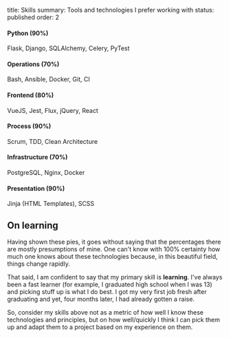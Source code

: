 title: Skills
summary: Tools and technologies I prefer working with
status: published
order: 2

<div class="flex">
<div class="desc" data-percent="90" style="order: 1;">
<h4>Python <span class="no-js">(90%)</span></h4>
<p>Flask, Django, SQLAlchemy, Celery, PyTest</p>
</div>

<div class="desc" data-percent="70" style="order: 2;">
<h4>Operations <span class="no-js">(70%)</span></h4>
<p>Bash, Ansible, Docker, Git, CI</p>
</div>

<div class="desc" data-percent="80" style="order: 3;">
<h4>Frontend <span class="no-js">(80%)</span></h4>
<p>VueJS, Jest, Flux, jQuery, React</p>
</div>

<div class="desc" data-percent="90" style="order: 5;">
<h4>Process <span class="no-js">(90%)</span></h4>
<p>Scrum, TDD, Clean Architecture</p>
</div>

<div class="desc" data-percent="70" style="order: 4;">
<h4>Infrastructure <span class="no-js">(70%)</span></h4>
<p>PostgreSQL, Nginx, Docker</p>
</div>

<div class="desc" data-percent="90" style="order: 6;">
<h4>Presentation <span class="no-js">(90%)</span></h4>
<p>Jinja (HTML Templates), SCSS</p>
</div>
</div>

## On learning

Having shown these pies, it goes without saying that the percentages there are mostly presumptions of mine.
One can't know with 100% certainty how much one knows about these technologies because, in this beautiful field, things change rapidly.

That said, I am confident to say that my primary skill is __learning__. I've always been a fast learner (for example, I graduated high school
when I was 13) and picking stuff up is what I do best. I got my very first job fresh after graduating and yet, four months later, I had already gotten a raise.

So, consider my skills above not as a metric of how well I know these technologies and principles, but on how  well/quickly I think I
can pick them up and adapt them to a project based on my experience on them.

<link rel="stylesheet" type="text/css" href="{static}/assets/css/pies.css" />
<script src="{static}/assets/js/easypiechart.min.js"></script>
<script src="{static}/assets/js/pies.js"></script>
